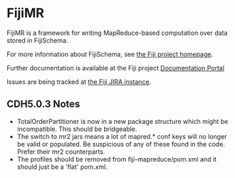 FijiMR
======

FijiMR is a framework for writing MapReduce-based computation
over data stored in FijiSchema.

For more information about FijiSchema, see
[the Fiji project homepage](http://www.fiji.org).

Further documentation is available at the Fiji project
[Documentation Portal](http://docs.fiji.org)

Issues are being tracked at [the Fiji JIRA instance](https://jira.fiji.org/browse/KIJIMR).

CDH5.0.3 Notes
--------------

* TotalOrderPartitioner is now in a new package structure which might be incompatible.
  This should be bridgeable.
* The switch to mr2 jars means a lot of mapred.* conf keys will no longer be valid or populated.
  Be suspicious of any of these found in the code. Prefer their mr2 counterparts.
* The profiles should be removed from fiji-mapreduce/pom.xml and it should just be a 'flat'
  pom.xml.

